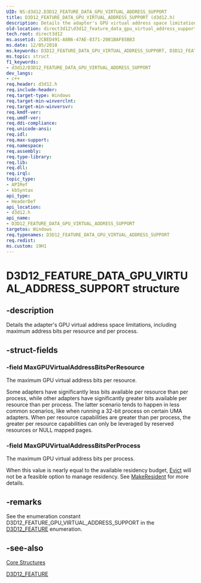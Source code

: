 ```yaml
---
UID: NS:d3d12.D3D12_FEATURE_DATA_GPU_VIRTUAL_ADDRESS_SUPPORT
title: D3D12_FEATURE_DATA_GPU_VIRTUAL_ADDRESS_SUPPORT (d3d12.h)
description: Details the adapter's GPU virtual address space limitations, including maximum address bits per resource and per process.
old-location: direct3d12\d3d12_feature_data_gpu_virtual_address_support.htm
tech.root: direct3d12
ms.assetid: 2CBED491-A8B6-47AE-8371-2081BAF85B83
ms.date: 12/05/2018
ms.keywords: D3D12_FEATURE_DATA_GPU_VIRTUAL_ADDRESS_SUPPORT, D3D12_FEATURE_DATA_GPU_VIRTUAL_ADDRESS_SUPPORT structure, d3d12/D3D12_FEATURE_DATA_GPU_VIRTUAL_ADDRESS_SUPPORT, direct3d12.d3d12_feature_data_gpu_virtual_address_support
ms.topic: struct
f1_keywords:
- d3d12/D3D12_FEATURE_DATA_GPU_VIRTUAL_ADDRESS_SUPPORT
dev_langs:
- c++
req.header: d3d12.h
req.include-header: 
req.target-type: Windows
req.target-min-winverclnt: 
req.target-min-winversvr: 
req.kmdf-ver: 
req.umdf-ver: 
req.ddi-compliance: 
req.unicode-ansi: 
req.idl: 
req.max-support: 
req.namespace: 
req.assembly: 
req.type-library: 
req.lib: 
req.dll: 
req.irql: 
topic_type:
- APIRef
- kbSyntax
api_type:
- HeaderDef
api_location:
- d3d12.h
api_name:
- D3D12_FEATURE_DATA_GPU_VIRTUAL_ADDRESS_SUPPORT
targetos: Windows
req.typenames: D3D12_FEATURE_DATA_GPU_VIRTUAL_ADDRESS_SUPPORT
req.redist: 
ms.custom: 19H1
---
```


# D3D12_FEATURE_DATA_GPU_VIRTUAL_ADDRESS_SUPPORT structure


## -description


Details the adapter's GPU virtual address space limitations, including maximum address bits per resource and per process.
        


## -struct-fields




### -field MaxGPUVirtualAddressBitsPerResource

The maximum GPU virtual address bits per resource.

Some adapters have significantly less bits available per resource than per process, while other adapters have significantly greater bits available per resource than per process. The latter scenario tends to happen in less common scenarios, like when running a 32-bit process on certain UMA adapters.
When per resource capabilities are greater than per process, the greater per resource capabilities can only be leveraged by reserved resources or NULL mapped pages.



### -field MaxGPUVirtualAddressBitsPerProcess

The maximum GPU virtual address bits per process.

When this value is nearly equal to the available residency budget, <a href="https://docs.microsoft.com/windows/desktop/api/d3d12/nf-d3d12-id3d12device-evict">Evict</a> will not be a feasible option to manage residency. See <a href="https://docs.microsoft.com/windows/desktop/api/d3d12/nf-d3d12-id3d12device-makeresident">MakeResident</a> for more details.


## -remarks



See the enumeration constant D3D12_FEATURE_GPU_VIRTUAL_ADDRESS_SUPPORT in the <a href="https://docs.microsoft.com/windows/desktop/api/d3d12/ne-d3d12-d3d12_feature">D3D12_FEATURE</a> enumeration.
      




## -see-also




<a href="https://docs.microsoft.com/windows/desktop/direct3d12/direct3d-12-structures">Core Structures</a>



<a href="https://docs.microsoft.com/windows/desktop/api/d3d12/ne-d3d12-d3d12_feature">D3D12_FEATURE</a>
 

 

